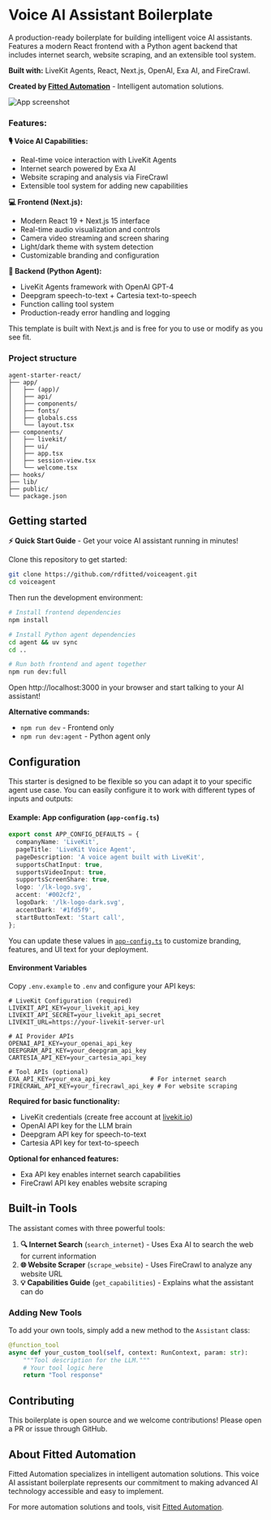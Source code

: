 # Voice AI Assistant Boilerplate

A production-ready boilerplate for building intelligent voice AI assistants. Features a modern React frontend with a Python agent backend that includes internet search, website scraping, and an extensible tool system.

**Built with:** LiveKit Agents, React, Next.js, OpenAI, Exa AI, and FireCrawl.

**Created by [Fitted Automation](https://github.com/fitted-automation)** - Intelligent automation solutions.

<picture>
  <source srcset="./.github/assets/readme-hero-dark.webp" media="(prefers-color-scheme: dark)">
  <source srcset="./.github/assets/readme-hero-light.webp" media="(prefers-color-scheme: light)">
  <img src="./.github/assets/readme-hero-light.webp" alt="App screenshot">
</picture>

### Features:

**🎙️ Voice AI Capabilities:**
- Real-time voice interaction with LiveKit Agents
- Internet search powered by Exa AI
- Website scraping and analysis via FireCrawl
- Extensible tool system for adding new capabilities

**💻 Frontend (Next.js):**
- Modern React 19 + Next.js 15 interface
- Real-time audio visualization and controls
- Camera video streaming and screen sharing
- Light/dark theme with system detection
- Customizable branding and configuration

**🐍 Backend (Python Agent):**
- LiveKit Agents framework with OpenAI GPT-4
- Deepgram speech-to-text + Cartesia text-to-speech
- Function calling tool system
- Production-ready error handling and logging

This template is built with Next.js and is free for you to use or modify as you see fit.

### Project structure

```
agent-starter-react/
├── app/
│   ├── (app)/
│   ├── api/
│   ├── components/
│   ├── fonts/
│   ├── globals.css
│   └── layout.tsx
├── components/
│   ├── livekit/
│   ├── ui/
│   ├── app.tsx
│   ├── session-view.tsx
│   └── welcome.tsx
├── hooks/
├── lib/
├── public/
└── package.json
```

## Getting started

**⚡ Quick Start Guide** - Get your voice AI assistant running in minutes!

Clone this repository to get started:

```bash
git clone https://github.com/rdfitted/voiceagent.git
cd voiceagent
```

Then run the development environment:

```bash
# Install frontend dependencies
npm install

# Install Python agent dependencies
cd agent && uv sync
cd ..

# Run both frontend and agent together
npm run dev:full
```

Open http://localhost:3000 in your browser and start talking to your AI assistant!

**Alternative commands:**
- `npm run dev` - Frontend only
- `npm run dev:agent` - Python agent only

## Configuration

This starter is designed to be flexible so you can adapt it to your specific agent use case. You can easily configure it to work with different types of inputs and outputs:

#### Example: App configuration (`app-config.ts`)

```ts
export const APP_CONFIG_DEFAULTS = {
  companyName: 'LiveKit',
  pageTitle: 'LiveKit Voice Agent',
  pageDescription: 'A voice agent built with LiveKit',
  supportsChatInput: true,
  supportsVideoInput: true,
  supportsScreenShare: true,
  logo: '/lk-logo.svg',
  accent: '#002cf2',
  logoDark: '/lk-logo-dark.svg',
  accentDark: '#1fd5f9',
  startButtonText: 'Start call',
};
```

You can update these values in [`app-config.ts`](./app-config.ts) to customize branding, features, and UI text for your deployment.

#### Environment Variables

Copy `.env.example` to `.env` and configure your API keys:

```env
# LiveKit Configuration (required)
LIVEKIT_API_KEY=your_livekit_api_key
LIVEKIT_API_SECRET=your_livekit_api_secret
LIVEKIT_URL=https://your-livekit-server-url

# AI Provider APIs
OPENAI_API_KEY=your_openai_api_key
DEEPGRAM_API_KEY=your_deepgram_api_key
CARTESIA_API_KEY=your_cartesia_api_key

# Tool APIs (optional)
EXA_API_KEY=your_exa_api_key           # For internet search
FIRECRAWL_API_KEY=your_firecrawl_api_key # For website scraping
```

**Required for basic functionality:**
- LiveKit credentials (create free account at [livekit.io](https://livekit.io))
- OpenAI API key for the LLM brain
- Deepgram API key for speech-to-text  
- Cartesia API key for text-to-speech

**Optional for enhanced features:**
- Exa API key enables internet search capabilities
- FireCrawl API key enables website scraping

## Built-in Tools

The assistant comes with three powerful tools:

1. **🔍 Internet Search** (`search_internet`) - Uses Exa AI to search the web for current information
2. **🌐 Website Scraper** (`scrape_website`) - Uses FireCrawl to analyze any website URL
3. **💡 Capabilities Guide** (`get_capabilities`) - Explains what the assistant can do

### Adding New Tools

To add your own tools, simply add a new method to the `Assistant` class:

```python
@function_tool
async def your_custom_tool(self, context: RunContext, param: str):
    """Tool description for the LLM."""
    # Your tool logic here
    return "Tool response"
```

## Contributing

This boilerplate is open source and we welcome contributions! Please open a PR or issue through GitHub.

## About Fitted Automation

Fitted Automation specializes in intelligent automation solutions. This voice AI assistant boilerplate represents our commitment to making advanced AI technology accessible and easy to implement.

For more automation solutions and tools, visit [Fitted Automation](https://fitted-automation.com/).
